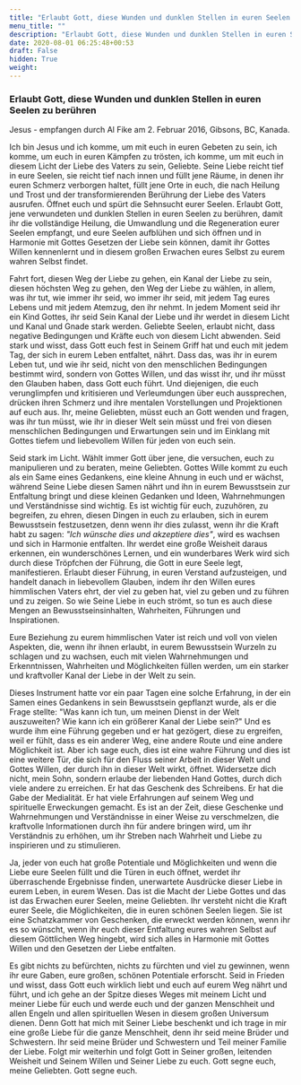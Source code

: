 ```yaml
---
title: "Erlaubt Gott, diese Wunden und dunklen Stellen in euren Seelen zu berühren"
menu_title: ""
description: "Erlaubt Gott, diese Wunden und dunklen Stellen in euren Seelen zu berühren"
date: 2020-08-01 06:25:48+00:53
draft: False
hidden: True
weight:
---
```

### Erlaubt Gott, diese Wunden und dunklen Stellen in euren Seelen zu berühren

Jesus - empfangen durch Al Fike am 2. Februar 2016, Gibsons, BC, Kanada.

Ich bin Jesus und ich komme, um mit euch in euren Gebeten zu sein, ich komme, um euch in euren Kämpfen zu trösten, ich komme, um mit euch in diesem Licht der Liebe des Vaters zu sein, Geliebte. Seine Liebe reicht tief in eure Seelen, sie reicht tief nach innen und füllt jene Räume, in denen ihr euren Schmerz verborgen haltet, füllt jene Orte in euch, die nach Heilung und Trost und der transformierenden Berührung der Liebe des Vaters ausrufen. Öffnet euch und spürt die Sehnsucht eurer Seelen. Erlaubt Gott, jene verwundeten und dunklen Stellen in euren Seelen zu berühren, damit ihr die vollständige Heilung, die Umwandlung und die Regeneration eurer Seelen empfangt, und eure Seelen aufblühen und sich öffnen und in Harmonie mit Gottes Gesetzen der Liebe sein können, damit ihr Gottes Willen kennenlernt und in diesem großen Erwachen eures Selbst zu eurem wahren Selbst findet.  

Fahrt fort, diesen Weg der Liebe zu gehen, ein Kanal der Liebe zu sein, diesen höchsten Weg zu gehen, den Weg der Liebe zu wählen, in allem, was ihr tut, wie immer ihr seid, wo immer ihr seid, mit jedem Tag eures Lebens und mit jedem Atemzug, den ihr nehmt. In jedem Moment seid ihr ein Kind Gottes, ihr seid Sein Kanal der Liebe und ihr werdet in diesem Licht und Kanal und Gnade stark werden. Geliebte Seelen, erlaubt nicht, dass negative Bedingungen und Kräfte euch von diesem Licht abwenden. Seid stark und wisst, dass Gott euch fest in Seinem Griff hat und euch mit jedem Tag, der sich in eurem Leben entfaltet, nährt. Dass das, was ihr in eurem Leben tut, und wie ihr seid, nicht von den menschlichen Bedingungen bestimmt wird, sondern von Gottes Willen, und das wisst ihr, und ihr müsst den Glauben haben, dass Gott euch führt. Und diejenigen, die euch verunglimpfen und kritisieren und Verleumdungen über euch aussprechen, drücken ihren Schmerz und ihre mentalen Vorstellungen und Projektionen auf euch aus. Ihr, meine Geliebten, müsst euch an Gott wenden und fragen, was ihr tun müsst, wie ihr in dieser Welt sein müsst und frei von diesen menschlichen Bedingungen und Erwartungen sein und im Einklang mit Gottes tiefem und liebevollem Willen für jeden von euch sein.

Seid stark im Licht. Wählt immer Gott über jene, die versuchen, euch zu manipulieren und zu beraten, meine Geliebten. Gottes Wille kommt zu euch als ein Same eines Gedankens, eine kleine Ahnung in euch und er wächst, während Seine Liebe diesen Samen nährt und ihn in eurem Bewusstsein zur Entfaltung bringt und diese kleinen Gedanken und Ideen, Wahrnehmungen und Verständnisse sind wichtig. Es ist wichtig für euch, zuzuhören, zu begreifen, zu ehren, diesen Dingen in euch zu erlauben, sich in eurem Bewusstsein festzusetzen, denn wenn ihr dies zulasst, wenn ihr die Kraft habt zu sagen: *"Ich wünsche dies und akzeptiere dies"*, wird es wachsen und sich in Harmonie entfalten. Ihr werdet eine große Weisheit daraus erkennen, ein wunderschönes Lernen, und ein wunderbares Werk wird sich durch diese Tröpfchen der Führung, die Gott in eure Seele legt, manifestieren. Erlaubt dieser Führung, in euren Verstand aufzusteigen, und handelt danach in liebevollem Glauben, indem ihr den Willen eures himmlischen Vaters ehrt, der viel zu geben hat, viel zu geben und zu führen und zu zeigen. So wie Seine Liebe in euch strömt, so tun es auch diese Mengen an Bewusstseinsinhalten, Wahrheiten, Führungen und Inspirationen.  

Eure Beziehung zu eurem himmlischen Vater ist reich und voll von vielen Aspekten, die, wenn ihr ihnen erlaubt, in eurem Bewusstsein Wurzeln zu schlagen und zu wachsen, euch mit vielen Wahrnehmungen und Erkenntnissen, Wahrheiten und Möglichkeiten füllen werden, um ein starker und kraftvoller Kanal der Liebe in der Welt zu sein.  

Dieses Instrument hatte vor ein paar Tagen eine solche Erfahrung, in der ein Samen eines Gedankens in sein Bewusstsein gepflanzt wurde, als er die Frage stellte: "Was kann ich tun, um meinen Dienst in der Welt auszuweiten? Wie kann ich ein größerer Kanal der Liebe sein?" Und es wurde ihm eine Führung gegeben und er hat gezögert, diese zu ergreifen, weil er fühlt, dass es ein anderer Weg, eine andere Route und eine andere Möglichkeit ist. Aber ich sage euch, dies ist eine wahre Führung und dies ist eine weitere Tür, die sich für den Fluss seiner Arbeit in dieser Welt und Gottes Willen, der durch ihn in dieser Welt wirkt, öffnet. Widersetze dich nicht, mein Sohn, sondern erlaube der liebenden Hand Gottes, durch dich viele andere zu erreichen. Er hat das Geschenk des Schreibens. Er hat die Gabe der Medialität. Er hat viele Erfahrungen auf seinem Weg und spirituelle Erweckungen gemacht. Es ist an der Zeit, diese Geschenke und Wahrnehmungen und Verständnisse in einer Weise zu verschmelzen, die kraftvolle Informationen durch ihn für andere bringen wird, um ihr Verständnis zu erhöhen, um ihr Streben nach Wahrheit und Liebe zu inspirieren und zu stimulieren.

Ja, jeder von euch hat große Potentiale und Möglichkeiten und wenn die Liebe eure Seelen füllt und die Türen in euch öffnet, werdet ihr überraschende Ergebnisse finden, unerwartete Ausdrücke dieser Liebe in eurem Leben, in eurem Wesen. Das ist die Macht der Liebe Gottes und das ist das Erwachen eurer Seelen, meine Geliebten. Ihr versteht nicht die Kraft eurer Seele, die Möglichkeiten, die in euren schönen Seelen liegen. Sie ist eine Schatzkammer von Geschenken, die erweckt werden können, wenn ihr es so wünscht, wenn ihr euch dieser Entfaltung eures wahren Selbst auf diesem Göttlichen Weg hingebt, wird sich alles in Harmonie mit Gottes Willen und den Gesetzen der Liebe entfalten.  

Es gibt nichts zu befürchten, nichts zu fürchten und viel zu gewinnen, wenn ihr eure Gaben, eure großen, schönen Potentiale erforscht. Seid in Frieden und wisst, dass Gott euch wirklich liebt und euch auf eurem Weg nährt und führt, und ich gehe an der Spitze dieses Weges mit meinem Licht und meiner Liebe für euch und werde euch und der ganzen Menschheit und allen Engeln und allen spirituellen Wesen in diesem großen Universum dienen. Denn Gott hat mich mit Seiner Liebe beschenkt und ich trage in mir eine große Liebe für die ganze Menschheit, denn ihr seid meine Brüder und Schwestern. Ihr seid meine Brüder und Schwestern und Teil meiner Familie der Liebe. Folgt mir weiterhin und folgt Gott in Seiner großen, leitenden Weisheit und Seinem Willen und Seiner Liebe zu euch. Gott segne euch, meine Geliebten. Gott segne euch.
